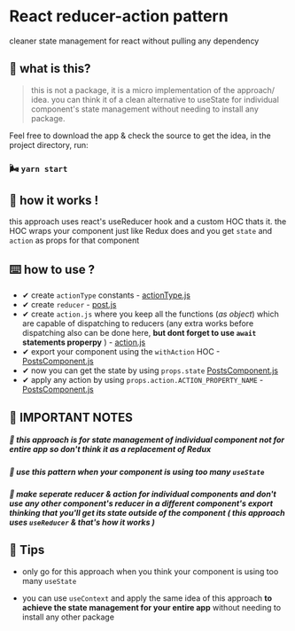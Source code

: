 # React reducer-action pattern

cleaner state management for react without pulling any dependency

## 🌈 what is this?

> this is not a package, it is a micro implementation of the approach/ idea. you can think it of a clean alternative to useState for individual component's state management without needing to install any package.

Feel free to download the app & check the source to get the idea, in the project directory, run:

### 🌬 `yarn start`

##  🤖  how it works !

this approach uses react's useReducer hook and a custom HOC thats it.
the HOC wraps your component just like Redux does and you get `state` and `action` as props for that component

## ⌨️ how to use ?
- ✔ create `actionType` constants - [actionType.js](https://github.com/devsrv/react-reducer-action-pattern/blob/47dbb94d53d6dbae3b9f78ee05242857d6dc9ccf/src/components/posts/actions/actionType.js#L1)
- ✔ create `reducer` - [post.js](https://github.com/devsrv/react-reducer-action-pattern/blob/master/src/components/posts/reducer/Post.js)
- ✔ create `action.js` where you keep all the functions (_as object_) which are capable of dispatching to reducers (any extra works before dispatching also can be done here, __but dont forget to use `await` statements properpy__ ) - [action.js](https://github.com/devsrv/react-reducer-action-pattern/blob/47dbb94d53d6dbae3b9f78ee05242857d6dc9ccf/src/components/posts/actions/action.js#L5)
- ✔ export your component using the `withAction` HOC - [PostsComponent.js](https://github.com/devsrv/react-reducer-action-pattern/blob/47dbb94d53d6dbae3b9f78ee05242857d6dc9ccf/src/components/posts/PostsComponent.js#L44)
- ✔ now you can get the state by using `props.state` [PostsComponent.js](https://github.com/devsrv/react-reducer-action-pattern/blob/47dbb94d53d6dbae3b9f78ee05242857d6dc9ccf/src/components/posts/PostsComponent.js#L20)
- ✔ apply any action by using `props.action.ACTION_PROPERTY_NAME` - [PostsComponent.js](https://github.com/devsrv/react-reducer-action-pattern/blob/47dbb94d53d6dbae3b9f78ee05242857d6dc9ccf/src/components/posts/PostsComponent.js#L16)

## 📑 IMPORTANT NOTES

##### 🚫 this approach is for state management of individual component not for entire app so don't think it as a replacement of Redux

##### 🚫 use this pattern when your component is using too many `useState`
 
##### 🚫 make seperate reducer & action for individual components and don't use any other component's reducer in a different component's export thinking that you'll get its state outside of the component ( this approach uses `useReducer` & that's how it works )

## 🎯 Tips
- only go for this approach when you think your component is using too many `useState`

- you can use `useContext` and apply the same idea of this approach __to achieve the state management for your entire app__ without needing to install any other package




